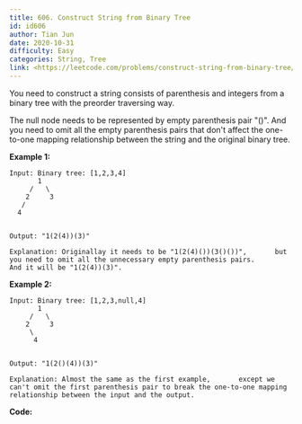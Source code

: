 ```yaml
---
title: 606. Construct String from Binary Tree
id: id606
author: Tian Jun
date: 2020-10-31
difficulty: Easy
categories: String, Tree
link: <https://leetcode.com/problems/construct-string-from-binary-tree/description/>
---
```


You need to construct a string consists of parenthesis and integers from a
binary tree with the preorder traversing way.

The null node needs to be represented by empty parenthesis pair "()". And you
need to omit all the empty parenthesis pairs that don't affect the one-to-one
mapping relationship between the string and the original binary tree.

**Example 1:**  
            
	Input: Binary tree: [1,2,3,4]           1         /   \        2     3       /          4             
	Output: "1(2(4))(3)"          
	Explanation: Originallay it needs to be "1(2(4)())(3()())",       but you need to omit all the unnecessary empty parenthesis pairs.       And it will be "1(2(4))(3)".    

**Example 2:**  
            
	Input: Binary tree: [1,2,3,null,4]           1         /   \        2     3         \            4         
	Output: "1(2()(4))(3)"          
	Explanation: Almost the same as the first example,       except we can't omit the first parenthesis pair to break the one-to-one mapping relationship between the input and the output.    


**Code:**
